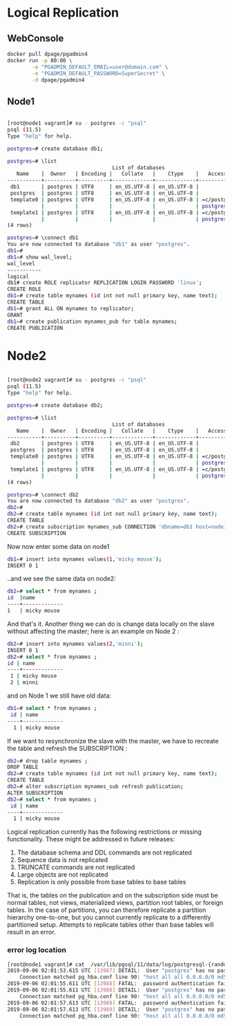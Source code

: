 # Logical Replication
## WebConsole

```bash
docker pull dpage/pgadmin4
docker run -p 80:80 \
        -e "PGADMIN_DEFAULT_EMAIL=user@domain.com" \
        -e "PGADMIN_DEFAULT_PASSWORD=SuperSecret" \
        -d dpage/pgadmin4
```

## Node1

```bash

[root@node1 vagrant]# su - postgres -c "psql"
psql (11.5)
Type "help" for help.

postgres=# create database db1;

postgres=# \list
                                  List of databases
   Name    |  Owner   | Encoding |   Collate   |    Ctype    |   Access privileges   
-----------+----------+----------+-------------+-------------+-----------------------
 db1       | postgres | UTF8     | en_US.UTF-8 | en_US.UTF-8 | 
 postgres  | postgres | UTF8     | en_US.UTF-8 | en_US.UTF-8 | 
 template0 | postgres | UTF8     | en_US.UTF-8 | en_US.UTF-8 | =c/postgres          +
           |          |          |             |             | postgres=CTc/postgres
 template1 | postgres | UTF8     | en_US.UTF-8 | en_US.UTF-8 | =c/postgres          +
           |          |          |             |             | postgres=CTc/postgres
(4 rows)

postgres=# \connect db1
You are now connected to database "db1" as user "postgres".
db1=# 
db1=# show wal_level;
wal_level
-----------
logical
db1# create ROLE replicator REPLICATION LOGIN PASSWORD 'linux';
CREATE ROLE
db1=# create table mynames (id int not null primary key, name text);
CREATE TABLE
db1=# grant ALL ON mynames to replicator;
GRANT
db1=# create publication mynames_pub for table mynames;
CREATE PUBLICATION
```

# Node2

```bash

[root@node2 vagrant]# su - postgres -c "psql"
psql (11.5)
Type "help" for help.

postgres=# create database db2;

postgres=# \list
                                  List of databases
   Name    |  Owner   | Encoding |   Collate   |    Ctype    |   Access privileges   
-----------+----------+----------+-------------+-------------+-----------------------
 db2       | postgres | UTF8     | en_US.UTF-8 | en_US.UTF-8 | 
 postgres  | postgres | UTF8     | en_US.UTF-8 | en_US.UTF-8 | 
 template0 | postgres | UTF8     | en_US.UTF-8 | en_US.UTF-8 | =c/postgres          +
           |          |          |             |             | postgres=CTc/postgres
 template1 | postgres | UTF8     | en_US.UTF-8 | en_US.UTF-8 | =c/postgres          +
           |          |          |             |             | postgres=CTc/postgres
(4 rows)

postgres=# \connect db2
You are now connected to database "db2" as user "postgres".
db2=# 
db2=# create table mynames (id int not null primary key, name text);
CREATE TABLE
db2=# create subscription mynames_sub CONNECTION 'dbname=db1 host=node1 user=replicator password=linux' PUBLICATION mynames_pub;
CREATE SUBSCRIPTION
```

Now now enter some data on node1
```bash
db1=# insert into mynames values(1,'micky mouse');
INSERT 0 1
```

..and we see the same data on node2:

```bash
db2=# select * from mynames ;
id  |name
----+-------------
1   | micky mouse
```

And that's it.
Another thing we can do is change data locally on the slave without affecting the master;
here is an example on Node 2 :

```bash
db2=# insert into mynames values(2,'minni');
INSERT 0 1
db2=# select * from mynames ;
id | name
----+-------------
 1 | micky mouse
 2 | minni
```

and on Node 1 we still have old data:

```bash
db1=# select * from mynames ;
 id | name
----+-------------
  1 | micky mouse
```
If we want to resynchronize the slave with the master, we have to recreate the table and refresh the SUBSCRIPTION :

```bash
db2=# drop table mynames ;
DROP TABLE
db2=# create table mynames (id int not null primary key, name text);
CREATE TABLE
db2=# alter subscription mynames_sub refresh publication;
ALTER SUBSCRIPTION
db2=# select * from mynames ;
 id | name
----+-------------
  1 | micky mouse
```
Logical replication currently has the following restrictions or missing functionality. These might be addressed in future releases:
1.  The database schema and DDL commands are not replicated
1.  Sequence data is not replicated
1.  TRUNCATE commands are not replicated
1.  Large objects are not replicated
1.  Replication is only possible from base tables to base tables

That is, the tables on the publication and on the subscription side must be normal tables, not views, materialized views, partition root tables, or foreign tables. In the case of partitions, you can therefore replicate a partition hierarchy one-to-one, but you cannot currently replicate to a differently partitioned setup. Attempts to replicate tables other than base
tables will result in an error.

### error log location

```bash
[root@node1 vagrant]# cat  /var/lib/pgsql/11/data/log/postgresql-{random}.log
2019-09-06 02:01:53.615 UTC [13987] DETAIL:  User "postgres" has no password assigned.
	Connection matched pg_hba.conf line 90: "host all all 0.0.0.0/0 md5"
2019-09-06 02:01:55.611 UTC [13988] FATAL:  password authentication failed for user "postgres"
2019-09-06 02:01:55.611 UTC [13988] DETAIL:  User "postgres" has no password assigned.
	Connection matched pg_hba.conf line 90: "host all all 0.0.0.0/0 md5"
2019-09-06 02:01:57.613 UTC [13989] FATAL:  password authentication failed for user "postgres"
2019-09-06 02:01:57.613 UTC [13989] DETAIL:  User "postgres" has no password assigned.
	Connection matched pg_hba.conf line 90: "host all all 0.0.0.0/0 md5"

```
